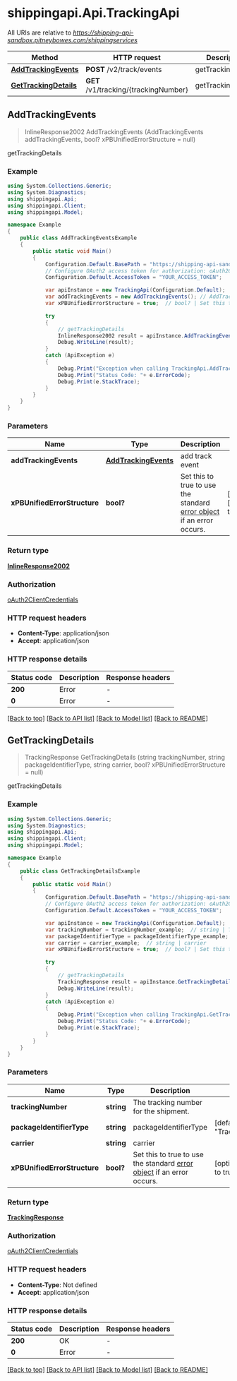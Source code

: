 # shippingapi.Api.TrackingApi

All URIs are relative to *https://shipping-api-sandbox.pitneybowes.com/shippingservices*

Method | HTTP request | Description
------------- | ------------- | -------------
[**AddTrackingEvents**](TrackingApi.md#addtrackingevents) | **POST** /v2/track/events | getTrackingDetails
[**GetTrackingDetails**](TrackingApi.md#gettrackingdetails) | **GET** /v1/tracking/{trackingNumber} | getTrackingDetails



## AddTrackingEvents

> InlineResponse2002 AddTrackingEvents (AddTrackingEvents addTrackingEvents, bool? xPBUnifiedErrorStructure = null)

getTrackingDetails

### Example

```csharp
using System.Collections.Generic;
using System.Diagnostics;
using shippingapi.Api;
using shippingapi.Client;
using shippingapi.Model;

namespace Example
{
    public class AddTrackingEventsExample
    {
        public static void Main()
        {
            Configuration.Default.BasePath = "https://shipping-api-sandbox.pitneybowes.com/shippingservices";
            // Configure OAuth2 access token for authorization: oAuth2ClientCredentials
            Configuration.Default.AccessToken = "YOUR_ACCESS_TOKEN";

            var apiInstance = new TrackingApi(Configuration.Default);
            var addTrackingEvents = new AddTrackingEvents(); // AddTrackingEvents | add track event
            var xPBUnifiedErrorStructure = true;  // bool? | Set this to true to use the standard [error object](https://shipping.pitneybowes.com/reference/error-object.html#standard-error-object) if an error occurs. (optional)  (default to true)

            try
            {
                // getTrackingDetails
                InlineResponse2002 result = apiInstance.AddTrackingEvents(addTrackingEvents, xPBUnifiedErrorStructure);
                Debug.WriteLine(result);
            }
            catch (ApiException e)
            {
                Debug.Print("Exception when calling TrackingApi.AddTrackingEvents: " + e.Message );
                Debug.Print("Status Code: "+ e.ErrorCode);
                Debug.Print(e.StackTrace);
            }
        }
    }
}
```

### Parameters


Name | Type | Description  | Notes
------------- | ------------- | ------------- | -------------
 **addTrackingEvents** | [**AddTrackingEvents**](AddTrackingEvents.md)| add track event | 
 **xPBUnifiedErrorStructure** | **bool?**| Set this to true to use the standard [error object](https://shipping.pitneybowes.com/reference/error-object.html#standard-error-object) if an error occurs. | [optional] [default to true]

### Return type

[**InlineResponse2002**](InlineResponse2002.md)

### Authorization

[oAuth2ClientCredentials](../README.md#oAuth2ClientCredentials)

### HTTP request headers

- **Content-Type**: application/json
- **Accept**: application/json

### HTTP response details
| Status code | Description | Response headers |
|-------------|-------------|------------------|
| **200** | Error |  -  |
| **0** | Error |  -  |

[[Back to top]](#)
[[Back to API list]](../README.md#documentation-for-api-endpoints)
[[Back to Model list]](../README.md#documentation-for-models)
[[Back to README]](../README.md)


## GetTrackingDetails

> TrackingResponse GetTrackingDetails (string trackingNumber, string packageIdentifierType, string carrier, bool? xPBUnifiedErrorStructure = null)

getTrackingDetails

### Example

```csharp
using System.Collections.Generic;
using System.Diagnostics;
using shippingapi.Api;
using shippingapi.Client;
using shippingapi.Model;

namespace Example
{
    public class GetTrackingDetailsExample
    {
        public static void Main()
        {
            Configuration.Default.BasePath = "https://shipping-api-sandbox.pitneybowes.com/shippingservices";
            // Configure OAuth2 access token for authorization: oAuth2ClientCredentials
            Configuration.Default.AccessToken = "YOUR_ACCESS_TOKEN";

            var apiInstance = new TrackingApi(Configuration.Default);
            var trackingNumber = trackingNumber_example;  // string | The tracking number for the shipment.
            var packageIdentifierType = packageIdentifierType_example;  // string | packageIdentifierType (default to "TrackingNumber")
            var carrier = carrier_example;  // string | carrier
            var xPBUnifiedErrorStructure = true;  // bool? | Set this to true to use the standard [error object](https://shipping.pitneybowes.com/reference/error-object.html#standard-error-object) if an error occurs. (optional)  (default to true)

            try
            {
                // getTrackingDetails
                TrackingResponse result = apiInstance.GetTrackingDetails(trackingNumber, packageIdentifierType, carrier, xPBUnifiedErrorStructure);
                Debug.WriteLine(result);
            }
            catch (ApiException e)
            {
                Debug.Print("Exception when calling TrackingApi.GetTrackingDetails: " + e.Message );
                Debug.Print("Status Code: "+ e.ErrorCode);
                Debug.Print(e.StackTrace);
            }
        }
    }
}
```

### Parameters


Name | Type | Description  | Notes
------------- | ------------- | ------------- | -------------
 **trackingNumber** | **string**| The tracking number for the shipment. | 
 **packageIdentifierType** | **string**| packageIdentifierType | [default to &quot;TrackingNumber&quot;]
 **carrier** | **string**| carrier | 
 **xPBUnifiedErrorStructure** | **bool?**| Set this to true to use the standard [error object](https://shipping.pitneybowes.com/reference/error-object.html#standard-error-object) if an error occurs. | [optional] [default to true]

### Return type

[**TrackingResponse**](TrackingResponse.md)

### Authorization

[oAuth2ClientCredentials](../README.md#oAuth2ClientCredentials)

### HTTP request headers

- **Content-Type**: Not defined
- **Accept**: application/json

### HTTP response details
| Status code | Description | Response headers |
|-------------|-------------|------------------|
| **200** | OK |  -  |
| **0** | Error |  -  |

[[Back to top]](#)
[[Back to API list]](../README.md#documentation-for-api-endpoints)
[[Back to Model list]](../README.md#documentation-for-models)
[[Back to README]](../README.md)

